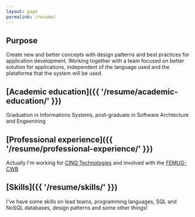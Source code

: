 ```yaml
---
layout: page
permalink: /resume/
---
```


## Purpose

Create new and better concepts with design patterns and best practices for application development. Working together with a team focused on better solution for applications, independent of the language used and the plataforma that the system will be used.

## [Academic education]({{ '/resume/academic-education/' }})
Graduation in Informations Systems, post-graduate in Software Archtecture and Engeeniring

## [Professional experience]({{ '/resume/professional-experience/' }})
Actually I'm working for [CINQ Technologies](http://www.cinq.com.br/) and involved with the [FEMUG-CWB](http://femug-cwb.com.br/)

## [Skills]({{ '/resume/skills/' }})
I've have some skills on lead teams, programming languages, SQL and NoSQL databases, design patterns and some other things!